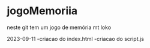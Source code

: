 # jogoMemoriia
neste git tem um jogo de memória mt loko




2023-09-11
-criacao do index.html
-criacao do script.js
